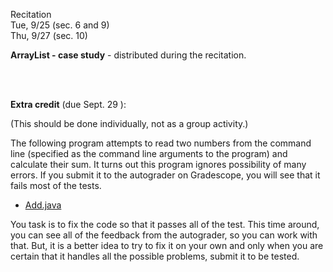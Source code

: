 
<div class="recitation">
<div class="column_date">
<p markdown="block">
Recitation  <br>
Tue, 9/25 (sec. 6 and 9)<br>
Thu, 9/27 (sec. 10)
</p>
</div>

<div class="column_recitation">
<p markdown="block">

__ArrayList - case study__ - distributed during the recitation.

<!--
__ArrayList<E> - case study:__ [instructions](https://goo.gl/CjS9nR) ,
[worksheet](https://goo.gl/6sxdde)
-->



<br>

<br>

__Extra credit__ (due Sept. 29 ):

(This should be done individually, not as a group activity.)

The following program attempts to read two numbers from the command line
(specified as the command line arguments to the program) and calculate their sum.
It turns out this program ignores possibility of many errors. If you submit it
to the autograder on Gradescope, you will see that it fails most of the tests.

- [Add.java](hwk/Add.java)

You task is to fix the code so that it passes all of the test.
This time around, you can see all of the feedback from the autograder, so you can
work with that. But, it is a better idea to try to fix it on your own and only
when you are certain that it handles all the possible problems, submit it to be
tested.






</p>
</div>

</div>
